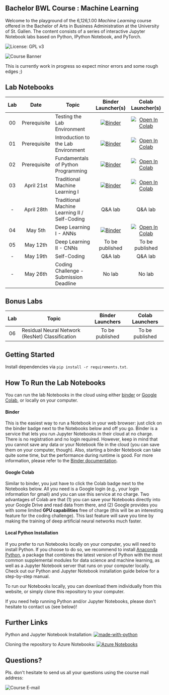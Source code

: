 ## Bachelor BWL Course : Machine Learning

Welcome to the playground of the 6,126,1.00 *Machine Learning* course offered in the Bachelor of Arts in Business Administration at the University of St. Gallen. The content consists of a series of interactive Jupyter Notebook labs based on Python, IPython Notebook, and PyTorch.

![License: GPL v3](https://img.shields.io/badge/License-GPLv3-blue.svg)

![Course Banner](https://github.com/HSG-AIML/LabML/blob/main/colorful_banner.png)

This is currently work in progress so expect minor errors and some rough edges ;)

## Lab Notebooks

| Lab | Date         |Topic                                                                 | Binder Launcher(s) | Colab Launcher(s) |
|:---:|:------------:|----------------------------------------------------------------------|:--------:|:--------:|
|  00 | Prerequisite | Testing the Lab Environment                                          | [![Binder](https://mybinder.org/badge_logo.svg)](https://mybinder.org/v2/gh/HSG-AIML/LabML/main?filepath=lab_00%2Fml_lab_00.ipynb) | [![Open In Colab](https://colab.research.google.com/assets/colab-badge.svg)](https://colab.research.google.com/github/HSG-AIML/LabML/blob/master/lab_00/ml_lab_00.ipynb)|
|  01 | Prerequisite | Introduction to the Lab Environment                                  | [![Binder](https://mybinder.org/badge_logo.svg)](https://mybinder.org/v2/gh/HSG-AIML/LabML/main?filepath=lab_01%2Fml_lab_01.ipynb) | [![Open In Colab](https://colab.research.google.com/assets/colab-badge.svg)](https://colab.research.google.com/github/HSG-AIML/LabML/blob/master/lab_01/ml_colab_01.ipynb)|
|  02 | Prerequisite | Fundamentals of Python Programming                                   | [![Binder](https://mybinder.org/badge_logo.svg)](https://mybinder.org/v2/gh/HSG-AIML/LabML/main?filepath=lab_02%2Fml_lab_02.ipynb) | [![Open In Colab](https://colab.research.google.com/assets/colab-badge.svg)](https://colab.research.google.com/github/HSG-AIML/LabML/blob/master/lab_02/ml_colab_02.ipynb)|
|  03 | April 21st | Traditional Machine Learning I                | [![Binder](https://mybinder.org/badge_logo.svg)](https://mybinder.org/v2/gh/HSG-AIML/LabML/main?filepath=lab_03%2Fml_lab_03.ipynb) | [![Open In Colab](https://colab.research.google.com/assets/colab-badge.svg)](https://colab.research.google.com/github/HSG-AIML/LabML/blob/master/lab_03/ml_colab_03.ipynb)|
|  -  | April 28th | Traditional Machine Learning II  / Self-Coding   |  Q&A lab   |  Q&A lab  |
|  04 |  May 5th   | Deep Learning I - ANNs                        | [![Binder](https://mybinder.org/badge_logo.svg)](https://mybinder.org/v2/gh/HSG-AIML/LabML/main?filepath=lab_04%2Fml_lab_04.ipynb) | [![Open In Colab](https://colab.research.google.com/assets/colab-badge.svg)](https://colab.research.google.com/github/HSG-AIML/LabML/blob/main/lab_04/ml_colab_04.ipynb) |
|  05 |  May 12th  | Deep Learning II - CNNs                    | To be published | To be published |
|  -  |  May 19th  | Self-Coding                                                            |  Q&A lab  |  Q&A lab    |
|  -  |  May 26th  | Coding Challenge - Submission Deadline                                 |  No lab   |  No lab   |

## Bonus Labs

| Lab |Topic                                                                 | Binder Launchers | Colab Launchers |
|:---:|----------------------------------------------------------------------|:--------:|:--------:|
|  06 | Residual Neural Network (ResNet) Classification                      | To be published | To be published |


<!-- **Lab 00:** "Testing the Lab Environment" ([![Binder](https://mybinder.org/badge_logo.svg)](https://mybinder.org/v2/gh/HSG-AIML/LabML/main?filepath=lab_00%2Fml_lab_00.ipynb), [![Open In Colab](https://colab.research.google.com/assets/colab-badge.svg)](https://colab.research.google.com/github/HSG-AIML/LabML/blob/master/lab_00/ml_lab_00.ipynb)) -->

<!-- **Lab 01:** "Introduction to the Lab Environment" ([![Binder](https://mybinder.org/badge_logo.svg)](https://mybinder.org/v2/gh/HSG-AIML/LabML/main?filepath=lab_01%2Fml_lab_01.ipynb), [![Open In Colab](https://colab.research.google.com/assets/colab-badge.svg)](https://colab.research.google.com/github/HSG-AIML/LabML/blob/master/lab_01/ml_colab_01.ipynb)) -->

<!-- **Lab 02:** "Fundamentals of Python Programming" ([![Binder](https://mybinder.org/badge_logo.svg)](https://mybinder.org/v2/gh/HSG-AIML/LabML/main?filepath=lab_02%2Fml_lab_02.ipynb), [![Open In Colab](https://colab.research.google.com/assets/colab-badge.svg)](https://colab.research.google.com/github/HSG-AIML/LabML/blob/master/lab_02/ml_colab_02.ipynb)) -->

<!-- **Lab 03:** "Support Vector Classification and Feature Engineering" ([![Binder](https://mybinder.org/badge_logo.svg)](https://mybinder.org/v2/gh/HSG-AIML/LabML/main?filepath=lab_03%2Fml_lab_03.ipynb), [![Open In Colab](https://colab.research.google.com/assets/colab-badge.svg)](https://colab.research.google.com/github/HSG-AIML/LabML/blob/master/lab_03/ml_colab_03.ipynb)) -->

<!-- **Lab 04:** "Artificial Neural Network (ANN) Classification" ([![Binder](https://mybinder.org/badge_logo.svg)](https://mybinder.org/v2/gh/HSG-AIML/LabML/main?filepath=lab_04%2Fml_lab_04.ipynb), [![Open In Colab](https://colab.research.google.com/assets/colab-badge.svg)](https://colab.research.google.com/github/HSG-AIML/LabML/blob/master/lab_04/ml_colab_04.ipynb)) -->

<!-- **Lab 05:** "Convolutional Neural Network (CNN) Classification" ([![Binder](https://mybinder.org/badge_logo.svg)](https://mybinder.org/v2/gh/HSG-AIML/LabML/main?filepath=lab_05%2Fml_lab_05.ipynb), [![Open In Colab](https://colab.research.google.com/assets/colab-badge.svg)](https://colab.research.google.com/github/HSG-AIML/LabML/blob/master/lab_05/ml_colab_05.ipynb)) -->

<!-- **Lab 06:** "Residual Neural Network (ResNet) Classification" ([![Binder](https://mybinder.org/badge_logo.svg)](https://mybinder.org/v2/gh/HSG-AIML/LabML/main?filepath=lab_06%2Fml_lab_06.ipynb), [![Open In Colab](https://colab.research.google.com/assets/colab-badge.svg)](https://colab.research.google.com/github/HSG-AIML/LabML/blob/master/lab_06/ml_colab_06.ipynb)) -->

## Getting Started

Install dependencies via `pip install -r requirements.txt`.

## How To Run the Lab Notebooks

You can run the lab Notebooks in the cloud using either [binder](https://mybinder.org/) or 
[Google Colab](https://colab.research.google.com/), or locally on your computer. 

#### Binder

This is the easiest way to run a Notebook in your web browser: just click on the binder badge next to 
the Notebooks below and off you go. Binder is a service that lets you run Jupyter Notebooks in their cloud at no charge. 
There is no registration and no
login required. However, keep in mind that you cannot save any data or your Notebook file in the cloud (you can save them
on your computer, though). Also, starting a binder
Notebook can take quite some time, but the performance during runtime is good. 
For more information, please refer to the [Binder documentation](https://mybinder.readthedocs.io/en/latest/index.html).

#### Google Colab

Similar to binder, you just have to click the Colab badge next to the Notebooks below. All you need is a Google login
(e.g., your login information for gmail) and you can use this service at no charge. 
Two advantages of Colab are that (1) you can save your 
Notebooks directly into your Google Drive and read data from there, and (2) Google provides you with some limited **GPU capabilities**
free of charge (this will be an interesting feature for the coding challenge). This last feature will save you time by making the
training of deep artificial neural networks much faster.

#### Local Python Installation

If you prefer to run Notebooks locally on your computer, you will need to install Python. If you choose to do so,
we recommend to install [Anaconda Python](https://www.anaconda.com/products/individual), a package that combines the 
latest version of Python with the most common supplemental modules for data science and machine learning, as well 
as a Jupyter Notebook server that runs on your computer locally. Check out our Python and Jupyter Notebook installation guide below 
for a step-by-step manual.

To run our Notebooks locally, you can download them individually from this website, 
or simply clone this repository to your computer. 

If you need help running Python and/or Jupyter Notebooks, please don't hesitate to contact us (see below)!

## Further Links

Python and Jupyter Notebook Installation: [![made-with-python](https://img.shields.io/badge/Made%20with-Python-1f425f.svg)](https://github.com/HSG-AIML/LabML/blob/main/ml_installation_guide.pdf)

Cloning the repository to Azure Notebooks: [![Azure Notebooks](https://notebooks.azure.com/launch.png)](https://notebooks.azure.com/import/gh/HSG-AIML/LabML)

## Questions?

Pls. don't hesitate to send us all your questions using the course mail address: 

![Course E-mail](https://github.com/HSG-AIML/LabML/blob/main/course_email.png)
